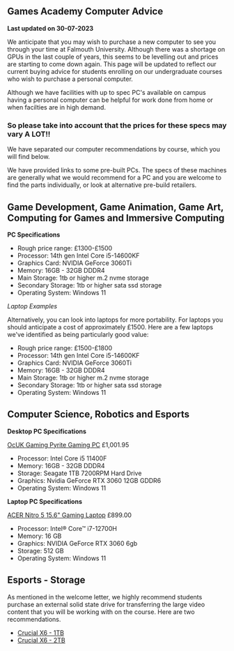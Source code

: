 ## Games Academy Computer Advice ##

**Last updated on 30-07-2023**

We anticipate that you may wish to purchase a new computer to see you through your time at Falmouth University. Although there was a shortage on GPUs in the last couple of years, this seems to be levelling out and prices are starting to come down again. This page will be updated to reflect our current buying advice for students enrolling on our undergraduate courses who wish to purchase a personal computer. 

Although we have facilities with up to spec PC's available on campus having a personal computer can be helpful for work done from home or when facilties are in high demand.

### So please take into account that the prices for these specs may vary **A LOT!!**

We have separated our computer recommendations by course, which you will find below.

We have provided links to some pre-built PCs. The specs of these machines are generally what we would recommend for a PC and you are welcome to find the parts individually, or look at alternative pre-build retailers.

## Game Development, Game Animation, Game Art, Computing for Games and Immersive Computing

**PC Specifications**
* Rough price range: £1300-£1500
* Processor: 14th gen Intel Core i5-14600KF
* Graphics Card: NVIDIA GeForce 3060Ti
* Memory: 16GB - 32GB DDDR4
* Main Storage: 1tb or higher m.2 nvme storage
* Secondary Storage: 1tb or higher sata ssd storage
* Operating System: Windows 11

*Laptop Examples*

Alternatively, you can look into laptops for more portability. For laptops you should anticipate a cost of approximately £1500. Here are a few laptops we've identified as being particularly good value: 

* Rough price range: £1500-£1800
* Processor: 14th gen Intel Core i5-14600KF
* Graphics Card: NVIDIA GeForce 3060Ti
* Memory: 16GB - 32GB DDDR4
* Main Storage: 1tb or higher m.2 nvme storage
* Secondary Storage: 1tb or higher sata ssd storage
* Operating System: Windows 11

## Computer Science, Robotics and Esports

**Desktop PC Specifications**

[OcUK Gaming Pyrite Gaming PC](https://www.overclockers.co.uk/ocuk-gaming-pyrite-gaming-pc-intel-core-i5-11400f-nvidia-rtx-3060-gaming-pc-fs-1eh-og.html?group=2736f811-36ad-59f8-8055-abd44a79929a-648b0b12eab743.50399515) £1,001.95

* Processor: Intel Core i5 11400F
* Memory: 16GB - 32GB DDDR4
* Storage: Seagate 1TB 7200RPM Hard Drive
* Graphics: Nvidia GeForce RTX 3060 12GB GDDR6
* Operating System: Windows 11

**Laptop PC Specifications**

[ACER Nitro 5 15.6" Gaming Laptop](https://www.currys.co.uk/products/acer-nitro-5-15.6-gaming-laptop-intel-core-i7-rtx-3060-512-gb-ssd-10238558.html) £899.00

* Processor: Intel® Core™ i7-12700H  
* Memory: 16 GB 
* Graphics: NVIDIA GeForce RTX 3060 6gb
* Storage: 512 GB
* Operating System: Windows 11


## Esports - Storage

As mentioned in the welcome letter, we highly recommend students purchase an external solid state drive for transferring the large video content that you will be working with on the course. Here are two recommendations. 

* [Crucial X6 - 1TB](https://www.amazon.co.uk/Crucial-CT2000X6SSD9-X6-Portable-SSD/dp/B08FSZT2J7/) 
* [Crucial X6 - 2TB](https://www.amazon.co.uk/Crucial-CT2000X6SSD9-X6-Portable-SSD/dp/B08FSNKNSV/)
